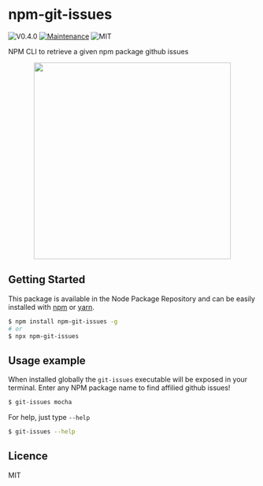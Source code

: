 # npm-git-issues
![V0.4.0](https://img.shields.io/badge/version-0.4.0-blue.svg)
[![Maintenance](https://img.shields.io/badge/Maintained%3F-yes-green.svg)](https://github.com/fraxken/npm-git-issues/commit-activity)
![MIT](https://img.shields.io/github/license/mashape/apistatus.svg)

NPM CLI to retrieve a given npm package github issues

<p align="center">
    <img src="https://i.imgur.com/VFe7R6E.png" height="400">
</p>

## Getting Started

This package is available in the Node Package Repository and can be easily installed with [npm](https://docs.npmjs.com/getting-started/what-is-npm) or [yarn](https://yarnpkg.com).

```bash
$ npm install npm-git-issues -g
# or
$ npx npm-git-issues
```

## Usage example
When installed globally the `git-issues` executable will be exposed in your terminal. Enter any NPM package name to find affilied github issues!

```bash
$ git-issues mocha
```

For help, just type `--help`
```bash
$ git-issues --help
```

## Licence
MIT
